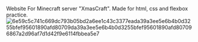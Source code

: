 Website For Minecraft server "XmasCraft". Made for html, css and flexbox practice.![6e59c5c741c669dc793b05bd2a6ee1c43c3377eada39a3ee5e6b4b0d3255bfef95601890afd80709da39a3ee5e6b4b0d3255bfef95601890afd807096867a2d96af7d1d42f9e6114fbbea5e7](https://user-images.githubusercontent.com/106720244/203691652-ec112a29-2b7e-457d-ac61-9f1ccddd5fd5.png)

